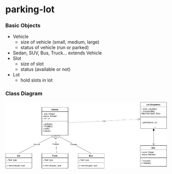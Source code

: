 # parking-lot

### Basic Objects

* Vehicle 
  * size of vehicle (small, medium, large)
  * status of vehicle (run or parked)
* Sedan, SUV, Bus, Truck... extends Vehicle
* Slot 
  * size of slot
  * status (available or not)
* Lot
    * hold slots in lot

### Class Diagram

![](./images/img.png)
